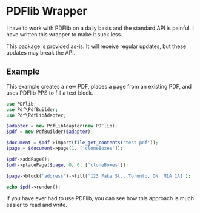# PDFlib Wrapper

I have to work with PDFlib on a daily basis and the standard API is painful. I have written this wrapper to make it suck less.

This package is provided as-is. It will receive regular updates, but these updates may break the API.

## Example

This example creates a new PDF, places a page from an existing PDF, and uses PDFlib PPS to fill a text block.

```php
use PDFlib;
use Pdf\PdfBuilder;
use Pdf\PdfLibAdapter;

$adapter = new PdfLibAdapter(new PDFlib);
$pdf = new PdfBuilder($adapter);

$document = $pdf->import(file_get_contents('test.pdf'));
$page = $document->page(1, ['cloneBoxes']);

$pdf->addPage();
$pdf->placePage($page, 0, 0, ['cloneBoxes']);

$page->block('address')->fill('123 Fake St., Toronto, ON  M1A 1A1');

echo $pdf->render();
```

If you have ever had to use PDFlib, you can see how this approach is much easier to read and write.